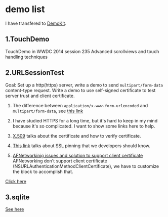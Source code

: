 # demo list

I have transfered to [DemoKit](https://github.com/kudocc/DemoKit).

## 1.TouchDemo

TouchDemo in WWDC 2014 session 235 Advanced scrollviews and touch handling techniques

## 2.URLSessionTest

Goal: Set up a http(https) server, write a demo to send `multipart/form-data` content-type request. Write a demo to use self-signed certificate to test server trust and client certificate.

1. The difference between `application/x-www-form-urlencoded` and `multipart/form-data`, see [this link](http://stackoverflow.com/questions/4007969/application-x-www-form-urlencoded-or-multipart-form-data)

2. I have studied HTTPS for a long time, but it's hard to keep in my mind because it's so complicated. I want to show some links here to help.

 1. [X.509](https://en.wikipedia.org/wiki/X.509) talks about the certificate and how to verify certificate.
 2. [This link](http://blog.lumberlabs.com/2012/04/why-app-developers-should-care-about.html) talks about SSL pinning that we developers should know.
 3. [AFNetworkinig issues and solution to support client certificate](https://github.com/AFNetworking/AFNetworking/issues/2316) AFNetworking don't support client certificate (NSURLAuthenticationMethodClientCertificate), we have to customize the block to accomplish that.

[Click here](https://github.com/kudocc/demo/tree/master/URLSessionTest)

## 3.sqlite

[See here](https://github.com/kudocc/demo/tree/master/sqlite)

